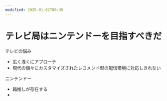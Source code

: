 ```yaml
---
modified: 2025-01-02T00:35
---
```

# テレビ局はニンテンドーを目指すべきだ

テレビの悩み

- 広く浅くにアプローチ  
- 現代の個々にカスタマイズされたレコメンド型の配信環境に対応しきれない  

ニンテンドー

- 箱推しが存在する  
-